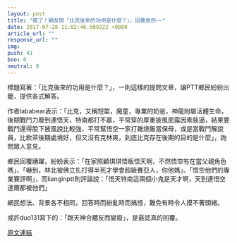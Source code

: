 ```yaml
---
layout: post
title: "瘋了！網友問「比克後來的功用是什麼？」，回覆居然⋯⋯"
date: 2017-07-28 11:02:46.509222 +0800
article_url: ""
response_url: ""
img: 
push: 41
boo: 0
neutral: 9
---
```


標題寫著：「比克後來的功用是什麼？」，一則這樣的提問文章，讓PTT鄉民紛紛出籠，提供各式解答。

作者lababear表示：「比克，又稱短笛，魔童，專業的奶爸，神龍附屬活體生命，後期戰鬥力廢到連悟天，特南都打不贏，平常穿的厚重披風面露因素裝逼，結果要戰鬥還得脫下披風說比較強，平常幫悟空一家打雜燒飯當保母，或是當戰鬥解說員，比飲茶後期處境好，但又沒有克林爽，到底比克存在後期的目的是什麼」，詢問眾人意見。

鄉民回覆踴躍，紛紛表示：「在家照顧琪琪悟飯悟天啊，不然悟空有在當父親角色嗎」、「嚇到，林北被佛立扎打得半死才學會超級賽亞人，你他媽」、「悟空他們的專業賽評啊」，而lianginptt則評論說：「悟天特南這兩個小鬼是天才啊，天到連悟空達爾都被他們」

網民想法、背景各不相同，回答時而紛亂時而搞怪，難免有時令人摸不著頭緒。

或許duo131寫下的：「跟天神合體反而變廢」，是最認真的回覆。

<a href = "https://www.ptt.cc/bbs/Gossiping/M.1501177189.A.3CB.html">原文連結</a>

